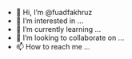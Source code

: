 - 👋 Hi, I’m @fuadfakhruz
- 👀 I’m interested in ...
- 🌱 I’m currently learning ...
- 💞️ I’m looking to collaborate on ...
- 📫 How to reach me ...

<!---
fuadfakhruz/fuadfakhruz is a ✨ special ✨ repository because its `README.md` (this file) appears on your GitHub profile.
You can click the Preview link to take a look at your changes.
--->

